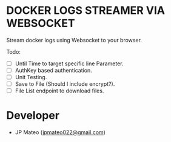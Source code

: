 # DOCKER LOGS STREAMER VIA WEBSOCKET

Stream docker logs using Websocket to your browser.

Todo:
- [ ] Until Time to target specific line Parameter.
- [ ] AuthKey based authentication.
- [ ] Unit Testing.
- [ ] Save to File (Should I include encrypt?).
- [ ] File List endpoint to download files.

# Developer
- JP Mateo (jpmateo022@gmail.com)
